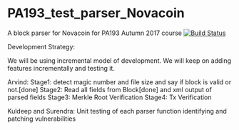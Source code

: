 # PA193_test_parser_Novacoin
A block parser for Novacoin for PA193 Autumn 2017 course
[![Build Status](https://travis-ci.org/arvindrao7589/PA193_test_parser_Novacoin.svg?branch=master)](https://travis-ci.org/arvindrao7589/PA193_test_parser_Novacoin)

Development Strategy:

We will be using incremental model of development.
We will keep on adding features incrementally and testing it.

Arvind:
Stage1: detect magic number and file size and say if block is valid or not.[done]
Stage2: Read all fields from Block[done] and xml output of parsed fields
Stage3: Merkle Root Verification
Stage4:	Tx Verification

Kuldeep and Surendra:
Unit testing of each parser function
identifying and patching vulnerabilities

